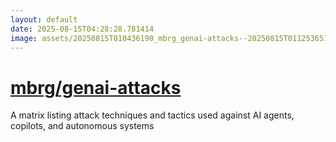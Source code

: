 ```yaml
---
layout: default
date: 2025-08-15T04:28:28.781414
image: assets/20250815T010436190_mbrg_genai-attacks--20250815T011253651--cropped.png
---
```


# [mbrg/genai-attacks](https://github.com/mbrg/genai-attacks)

A matrix listing attack techniques and tactics used against AI agents, copilots, and autonomous systems
